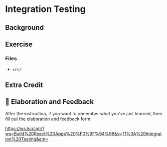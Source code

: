 # Integration Testing

## Background

## Exercise

### Files

- `src/`

## Extra Credit

<!-- ### 1. 💯

**Files:**

- `src/utils/__tests__/use-async.js` -->

## 🦉 Elaboration and Feedback

After the instruction, if you want to remember what you've just learned, then
fill out the elaboration and feedback form:

https://ws.kcd.im/?ws=Build%20React%20Apps%20%F0%9F%94%96&e=11%3A%20Integration%20Testing&em=
